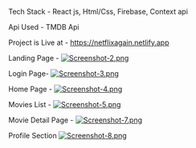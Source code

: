 Tech Stack - React js,
             Html/Css,
             Firebase,
             Context api
             
Api Used -   TMDB Api


Project is Live at - https://netflixagain.netlify.app




Landing Page -
[![Screenshot-2.png](https://i.postimg.cc/FFgYpgHf/Screenshot-2.png)](https://postimg.cc/yWx6YR9B)


Login Page-
[![Screenshot-3.png](https://i.postimg.cc/9FDj0CKW/Screenshot-3.png)](https://postimg.cc/MvJLr2z4)

 Home Page -
 [![Screenshot-4.png](https://i.postimg.cc/tJXGB3Zm/Screenshot-4.png)](https://postimg.cc/BLwz61Cx)
 
 
 Movies List -
 [![Screenshot-5.png](https://i.postimg.cc/HkfGqD8M/Screenshot-5.png)](https://postimg.cc/75MQzRVP)
 
 Movie Detail Page -
 [![Screenshot-7.png](https://i.postimg.cc/Y9MP7prv/Screenshot-7.png)](https://postimg.cc/sBHm9CZz)
 
 
 Profile Section
 [![Screenshot-8.png](https://i.postimg.cc/Fs8nRbF5/Screenshot-8.png)](https://postimg.cc/xcGPpzbt)
